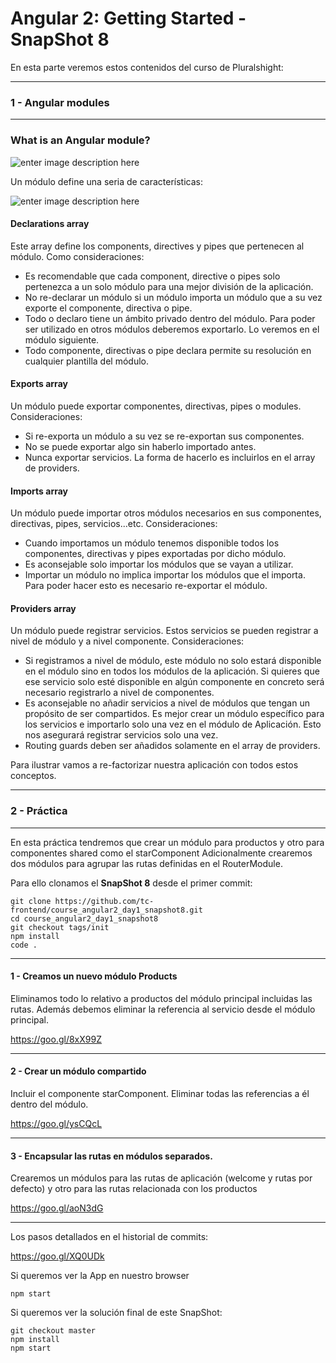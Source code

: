Angular 2: Getting Started - SnapShot 8
===================
En esta parte veremos estos contenidos del curso de Pluralshight:

----------

### 1 - Angular modules

----------

### What is an Angular module?

![enter image description here](https://i.imgur.com/KCoKCeN.png)

Un módulo define una seria de características:

![enter image description here](https://i.imgur.com/NEtkKbT.png)

#### Declarations array
Este array define los components, directives y pipes que pertenecen al módulo. Como consideraciones:

- Es recomendable que cada component, directive o pipes solo pertenezca a un solo módulo para una mejor división de la aplicación.
- No re-declarar un módulo si un módulo importa un módulo que a su vez exporte el componente, directiva o pipe.
- Todo o declaro tiene un ámbito privado dentro del módulo. Para poder ser utilizado en otros módulos deberemos exportarlo. Lo veremos en el módulo siguiente.
- Todo componente, directivas o pipe declara permite su resolución en cualquier plantilla del módulo. 

#### Exports array
Un módulo puede exportar componentes, directivas, pipes o modules. Consideraciones:

- Si re-exporta un módulo a su vez se re-exportan sus componentes.
- No se puede exportar algo sin haberlo importado antes.
- Nunca exportar servicios. La forma de hacerlo es incluirlos en el array de providers.

#### Imports array
Un módulo puede importar otros módulos necesarios en sus componentes, directivas, pipes, servicios...etc. Consideraciones:

- Cuando importamos un módulo tenemos disponible todos los componentes, directivas y pipes exportadas por dicho módulo.
- Es aconsejable solo importar los módulos que se vayan a utilizar.
- Importar un módulo no implica importar los módulos que el importa. Para poder hacer esto es necesario re-exportar el módulo.

#### Providers array

Un módulo puede registrar servicios. Estos servicios se pueden registrar a nivel de módulo y a nivel componente. Consideraciones:

- Si registramos a nivel de módulo, este módulo no solo estará disponible en el módulo sino en todos los módulos de la aplicación. Si quieres que ese servicio solo esté disponible en algún componente en concreto será necesario registrarlo a nivel de componentes.
- Es aconsejable no añadir servicios a nivel de módulos que tengan un propósito de ser compartidos. Es mejor crear un módulo específico para los servicios e importarlo solo una vez en el módulo de Aplicación. Esto nos asegurará registrar servicios solo una vez.
- Routing guards deben ser añadidos solamente en el array de providers.

Para ilustrar vamos a re-factorizar nuestra aplicación con todos estos conceptos.


----------
### 2 - Práctica
----------

En esta práctica tendremos que crear un módulo para productos y otro para componentes shared como el starComponent
Adicionalmente crearemos dos módulos para agrupar las rutas definidas en el RouterModule.


Para ello clonamos el **SnapShot 8** desde el primer commit:

    git clone https://github.com/tc-frontend/course_angular2_day1_snapshot8.git
    cd course_angular2_day1_snapshot8
    git checkout tags/init
    npm install
    code .

----------

#### 1 - Creamos un nuevo módulo Products

Eliminamos todo lo relativo a productos del módulo principal incluidas las rutas. Además debemos eliminar la referencia al servicio desde el módulo principal.

https://goo.gl/8xX99Z

----------

#### 2 - Crear un módulo compartido

Incluir el componente starComponent. Eliminar todas las referencias a él dentro del módulo.

https://goo.gl/ysCQcL

----------

#### 3 - Encapsular las rutas en módulos separados.

Crearemos un módulos para las rutas de aplicación (welcome y rutas por defecto) y otro para las rutas relacionada con los productos 

https://goo.gl/aoN3dG

----------

 
Los pasos detallados en el historial de commits:

https://goo.gl/XQ0UDk 
  
Si queremos ver la App en nuestro browser

    npm start

Si queremos ver la solución final de este SnapShot:

    git checkout master
    npm install
    npm start



